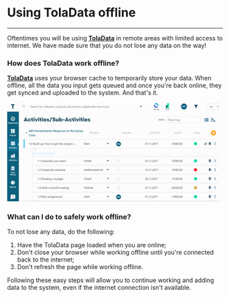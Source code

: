 # Using TolaData offline

---

Oftentimes you will be using [**TolaData**](https://www.toladata.com/) in remote areas with limited access to internet. We have made sure that you do not lose any data on the way!

### How does TolaData work offline?

[**TolaData**](https://www.toladata.com/) uses your browser cache to temporarily store your data. When offline, all the data you input gets queued and once you're back online, they get synced and uploaded to the system. And that's it.

![](/assets/offline4.gif)

### What can I do to safely work offline?

To not lose any data, do the following:

1. Have the TolaData page loaded when you are online;
2. Don't close your browser while working offline until you're connected back to the internet;
3. Don't refresh the page while working offline.

Following these easy steps will allow you to continue working and adding data to the system, even if the internet connection isn't available.

